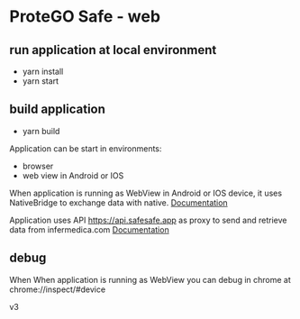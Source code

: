 # ProteGO Safe - web

## run application at local environment
- yarn install
- yarn start

## build application
- yarn build

Application can be start in environments:
 - browser
 - web view in Android or IOS

When application is running as WebView in Android or IOS device, it uses NativeBridge to exchange data with native. [Documentation](https://docs.google.com/document/d/1WLMfbxlOxuY8By32iK_ILvmVjiq24kQARDNWBNy9TV4)

Application uses API https://api.safesafe.app as proxy to send and retrieve data from infermedica.com [Documentation](https://developer.infermedica.com/docs/covid-19)

## debug
When When application is running as WebView you can debug in chrome at chrome://inspect/#device

v3
